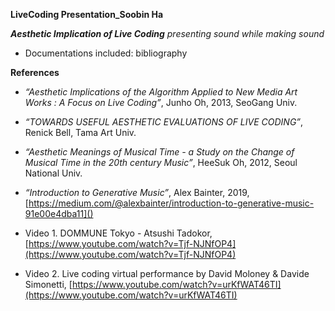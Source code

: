 **LiveCoding Presentation_Soobin Ha**

***Aesthetic Implication of Live Coding*** *presenting sound while making sound*
- Documentations included: 
bibliography
    
    
**References**

* *“Aesthetic Implications of the Algorithm Applied to New Media Art Works : A Focus on Live Coding”*, Junho Oh, 2013, SeoGang Univ.

* *“TOWARDS USEFUL AESTHETIC EVALUATIONS OF LIVE CODING”*, Renick Bell, Tama Art Univ.


* *“Aesthetic Meanings of Musical Time - a Study on the Change of Musical Time in the 20th century Music”*, HeeSuk Oh, 2012, Seoul National Univ.


* *“Introduction to Generative Music”*, Alex Bainter, 2019, [https://medium.com/@alexbainter/introduction-to-generative-music-91e00e4dba11]()
	
* Video 1. DOMMUNE Tokyo - Atsushi Tadokor, [https://www.youtube.com/watch?v=Tjf-NJNfOP4](https://www.youtube.com/watch?v=Tjf-NJNfOP4)

* Video 2. Live coding virtual performance by David Moloney & Davide Simonetti, [https://www.youtube.com/watch?v=urKfWAT46TI](https://www.youtube.com/watch?v=urKfWAT46TI)